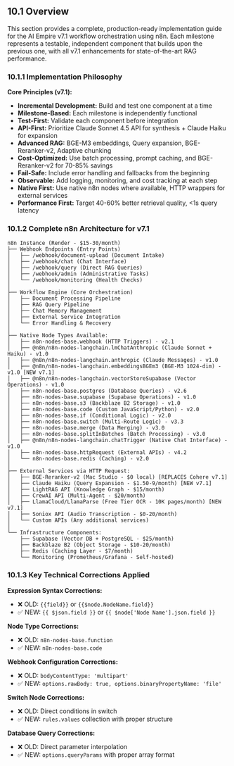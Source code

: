 ## 10.1 Overview

This section provides a complete, production-ready implementation guide for the AI Empire v7.1 workflow orchestration using n8n. Each milestone represents a testable, independent component that builds upon the previous one, with all v7.1 enhancements for state-of-the-art RAG performance.

### 10.1.1 Implementation Philosophy

**Core Principles (v7.1):**
- **Incremental Development:** Build and test one component at a time
- **Milestone-Based:** Each milestone is independently functional
- **Test-First:** Validate each component before integration
- **API-First:** Prioritize Claude Sonnet 4.5 API for synthesis + Claude Haiku for expansion
- **Advanced RAG:** BGE-M3 embeddings, Query expansion, BGE-Reranker-v2, Adaptive chunking
- **Cost-Optimized:** Use batch processing, prompt caching, and BGE-Reranker-v2 for 70-85% savings
- **Fail-Safe:** Include error handling and fallbacks from the beginning
- **Observable:** Add logging, monitoring, and cost tracking at each step
- **Native First:** Use native n8n nodes where available, HTTP wrappers for external services
- **Performance First:** Target 40-60% better retrieval quality, <1s query latency

### 10.1.2 Complete n8n Architecture for v7.1

```
n8n Instance (Render - $15-30/month)
├── Webhook Endpoints (Entry Points)
│   ├── /webhook/document-upload (Document Intake)
│   ├── /webhook/chat (Chat Interface)
│   ├── /webhook/query (Direct RAG Queries)
│   ├── /webhook/admin (Administrative Tasks)
│   └── /webhook/monitoring (Health Checks)
│
├── Workflow Engine (Core Orchestration)
│   ├── Document Processing Pipeline
│   ├── RAG Query Pipeline
│   ├── Chat Memory Management
│   ├── External Service Integration
│   └── Error Handling & Recovery
│
├── Native Node Types Available:
│   ├── n8n-nodes-base.webhook (HTTP Triggers) - v2.1
│   ├── @n8n/n8n-nodes-langchain.lmChatAnthropic (Claude Sonnet + Haiku) - v1.0
│   ├── @n8n/n8n-nodes-langchain.anthropic (Claude Messages) - v1.0
│   ├── @n8n/n8n-nodes-langchain.embeddingsBGEm3 (BGE-M3 1024-dim) - v1.0 [NEW v7.1]
│   ├── @n8n/n8n-nodes-langchain.vectorStoreSupabase (Vector Operations) - v1.0
│   ├── n8n-nodes-base.postgres (Database Queries) - v2.6
│   ├── n8n-nodes-base.supabase (Supabase Operations) - v1.0
│   ├── n8n-nodes-base.s3 (Backblaze B2 Storage) - v1.0
│   ├── n8n-nodes-base.code (Custom JavaScript/Python) - v2.0
│   ├── n8n-nodes-base.if (Conditional Logic) - v2.0
│   ├── n8n-nodes-base.switch (Multi-Route Logic) - v3.3
│   ├── n8n-nodes-base.merge (Data Merging) - v3.0
│   ├── n8n-nodes-base.splitInBatches (Batch Processing) - v3.0
│   ├── @n8n/n8n-nodes-langchain.chatTrigger (Native Chat Interface) - v1.0
│   ├── n8n-nodes-base.httpRequest (External APIs) - v4.2
│   └── n8n-nodes-base.redis (Caching) - v2.0
│
├── External Services via HTTP Request:
│   ├── BGE-Reranker-v2 (Mac Studio - $0 local) [REPLACES Cohere v7.1]
│   ├── Claude Haiku (Query Expansion - $1.50-9/month) [NEW v7.1]
│   ├── LightRAG API (Knowledge Graph - $15/month)
│   ├── CrewAI API (Multi-Agent - $20/month)
│   ├── LlamaCloud/LlamaParse (Free Tier OCR - 10K pages/month) [NEW v7.1]
│   ├── Soniox API (Audio Transcription - $0-20/month)
│   └── Custom APIs (Any additional services)
│
└── Infrastructure Components:
    ├── Supabase (Vector DB + PostgreSQL - $25/month)
    ├── Backblaze B2 (Object Storage - $10-20/month)
    ├── Redis (Caching Layer - $7/month)
    └── Monitoring (Prometheus/Grafana - Self-hosted)
```

### 10.1.3 Key Technical Corrections Applied

**Expression Syntax Corrections:**
- ❌ OLD: `{{field}}` or `{{$node.NodeName.field}}`
- ✅ NEW: `{{ $json.field }}` or `{{ $node['Node Name'].json.field }}`

**Node Type Corrections:**
- ❌ OLD: `n8n-nodes-base.function`
- ✅ NEW: `n8n-nodes-base.code`

**Webhook Configuration Corrections:**
- ❌ OLD: `bodyContentType: 'multipart'`
- ✅ NEW: `options.rawBody: true, options.binaryPropertyName: 'file'`

**Switch Node Corrections:**
- ❌ OLD: Direct conditions in switch
- ✅ NEW: `rules.values` collection with proper structure

**Database Query Corrections:**
- ❌ OLD: Direct parameter interpolation
- ✅ NEW: `options.queryParams` with proper array format
